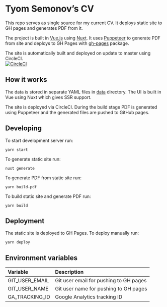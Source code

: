 # Tyom Semonov’s CV

This repo serves as single source for my current CV. It deploys static site to GH pages and generates PDF from it.

The project is built in [Vue.js](https://vuejs.org) using [Nuxt](https://nuxtjs.org).
It uses [Puppeteer](https://github.com/GoogleChrome/puppeteer) to generate PDF from site and deploys to 
GH Pages with [gh-pages](https://github.com/tschaub/gh-pages) package.

The site is automatically built and deployed on update to master using CircleCI.  
[![CircleCI](https://circleci.com/gh/tyom/tyom.semonov.com/tree/master.svg?style=svg)](https://circleci.com/gh/tyom/tyom.semonov.com/tree/master)

## How it works

The data is stored in separate YAML files in [data](content/data) directory. The UI is built in Vue using Nuxt which gives SSR
support.

The site is deployed via CircleCI. During the build stage PDF is generated using Puppeteer and the generated files
are pushed to GitHub pages. 

## Developing

To start development server run:

    yarn start
    
To generate static site run:

    nuxt generate
    
To generate PDF from static site run:

    yarn build-pdf
    
To build static site and generate PDF run:

    yarn build
    
## Deployment

The static site is deployed to GH Pages. To deploy manually run:

    yarn deploy

## Environment variables

| Variable         | Description                            |
|:-----------------|:---------------------------------------|
| GIT_USER_EMAIL   | Git user email for pushing to GH pages |
| GIT_USER_NAME    | Git user name for pushing to GH pages  |
| GA_TRACKING_ID   | Google Analytics tracking ID           |
